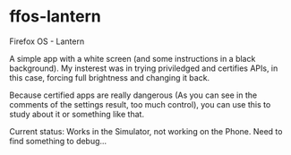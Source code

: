 ffos-lantern
============

Firefox OS - Lantern

A simple app with a white screen (and some instructions in a black background).
My insterest was in trying priviledged and certifies APIs, in this case, forcing full brightness and changing it back.


Because certified apps are really dangerous (As you can see in the comments of the settings result, too much control), you can use this to study about it or something like that.



Current status: Works in the Simulator, not working on the Phone. Need to find something to debug...